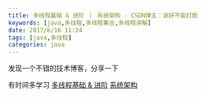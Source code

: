 ```yaml
---
title: 多线程基础 & 进阶 丨 系统架构 - CSDN博主：说好不能打脸
keywords: [java,多线程,多线程集合,多线程讲解]
date: 2017/8/18 11:24
tags: [java,多线程]
categories: java
---
```

发现一个不错的技术博客，分享一下

有时间多学习
[多线程基础 & 进阶](http://blog.csdn.net/yinwenjie/article/category/6039439)
[系统架构](http://blog.csdn.net/yinwenjie/article/category/5585451)
